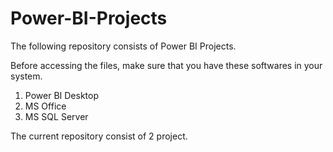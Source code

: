 # Power-BI-Projects

The following repository consists of Power BI Projects.

Before accessing the files, make sure that you have these softwares in your system.
1. Power BI Desktop
2. MS Office
3. MS SQL Server

The current repository consist of 2 project.
